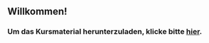 ## Willkommen!
### Um das Kursmaterial herunterzuladen, klicke bitte **[hier](https://github.com/MagicMarvMan/calliope-course)**.

